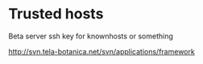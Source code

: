 Trusted hosts
=================

Beta server ssh key for knownhosts or something

http://svn.tela-botanica.net/svn/applications/framework
